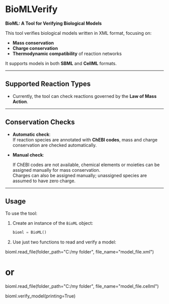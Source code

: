 # BioMLVerify

**BioML: A Tool for Verifying Biological Models**

This tool verifies biological models written in XML format, focusing on:

- **Mass conservation**  
- **Charge conservation**  
- **Thermodynamic compatibility** of reaction networks  

It supports models in both **SBML** and **CellML** formats.

---

## Supported Reaction Types
- Currently, the tool can check reactions governed by the **Law of Mass Action**.

---

## Conservation Checks
- **Automatic check**:  
  If reaction species are annotated with **ChEBI codes**, mass and charge conservation are checked automatically.  

- **Manual check**:

  If ChEBI codes are not available, chemical elements or moieties can be assigned manually for mass conservation.  
  Charges can also be assigned manually; unassigned species are assumed to have zero charge.  

---

## Usage

To use the tool:

1. Create an instance of the `BioML` object:

   ```python
   bioml = BioML()

2. Use just two functions to read and verify a model:

bioml.read_file(folder_path="C:/my folder", file_name="model_file.xml")
# or
bioml.read_file(folder_path="C:/my folder", file_name="model_file.cellml")

bioml.verify_model(printing=True)